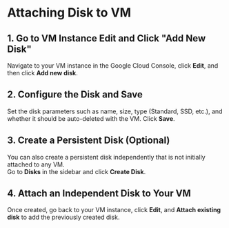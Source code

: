 # Attaching Disk to VM

## 1. Go to VM Instance Edit and Click "Add New Disk"

Navigate to your VM instance in the Google Cloud Console, click **Edit**, and then click **Add new disk**.

## 2. Configure the Disk and Save

Set the disk parameters such as name, size, type (Standard, SSD, etc.), and whether it should be auto-deleted with the VM. Click **Save**.

## 3. Create a Persistent Disk (Optional)

You can also create a persistent disk independently that is not initially attached to any VM.  
Go to **Disks** in the sidebar and click **Create Disk**.

## 4. Attach an Independent Disk to Your VM

Once created, go back to your VM instance, click **Edit**, and **Attach existing disk** to add the previously created disk.
